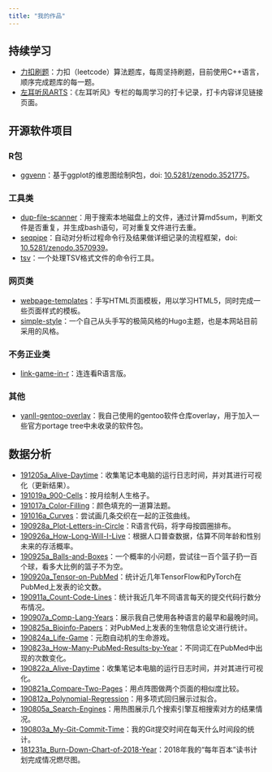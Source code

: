 ```yaml
---
title: "我的作品"
---
```


## 持续学习

* [力扣刷题](https://github.com/yanlinlin82/leetcode)：力扣（leetcode）算法题库，每周坚持刷题，目前使用C++语言，顺序完成题库的每一题。
* [左耳听风ARTS](https://github.com/yanlinlin82/ARTS-Weekly)：《左耳听风》专栏的每周学习的打卡记录，打卡内容详见链接页面。

## 开源软件项目

### R包

* [ggvenn](https://github.com/yanlinlin82/ggvenn)：基于ggplot的维恩图绘制R包，doi: [10.5281/zenodo.3521775](https://doi.org/10.5281/zenodo.3521775)。

### 工具类

* [dup-file-scanner](https://github.com/yanlinlin82/dup-file-scanner)：用于搜索本地磁盘上的文件，通过计算md5sum，判断文件是否重复，并生成bash语句，可对重复文件进行去重。
* [seqpipe](https://github.com/yanlinlin82/seqpipe)：自动对分析过程命令行及结果做详细记录的流程框架，doi: [10.5281/zenodo.3570939](https://doi.org/10.5281/zenodo.3570939)。
* [tsv](https://github.com/yanlinlin82/tsv)：一个处理TSV格式文件的命令行工具。

### 网页类

* [webpage-templates](https://github.com/yanlinlin82/webpage-templates)：手写HTML页面模板，用以学习HTML5，同时完成一些页面样式的模板。
* [simple-style](https://github.com/yanlinlin82/simple-style)：一个自己从头手写的极简风格的Hugo主题，也是本网站目前采用的风格。

### 不务正业类

* [link-game-in-r](https://github.com/yanlinlin82/link-game-in-r)：连连看R语言版。

### 其他

* [yanll-gentoo-overlay](https://github.com/yanlinlin82/yanll-gentoo-overlay)：我自己使用的gentoo软件仓库overlay，用于加入一些官方portage tree中未收录的软件包。

## 数据分析

* [191205a\_Alive-Daytime](https://github.com/yanlinlin82/191205a_Alive-Daytime)：收集笔记本电脑的运行日志时间，并对其进行可视化（更新结果）。
* [191019a\_900-Cells](https://github.com/yanlinlin82/191019a_900-Cells)：按月绘制人生格子。
* [191017a\_Color-Filling](https://github.com/yanlinlin82/191017a_Color-Filling)：颜色填充的一道算法题。
* [191016a\_Curves](https://github.com/yanlinlin82/191016a_Curves)：尝试画几条交织在一起的正弦曲线。
* [190928a\_Plot-Letters-in-Circle](https://github.com/yanlinlin82/190928a_Plot-Letters-in-Circle)：R语言代码，将字母按圆圈排布。
* [190926a\_How-Long-Will-I-Live](https://github.com/yanlinlin82/190926a_How-Long-Will-I-Live)：根据人口普查数据，估算不同年龄和性别未来的存活概率。
* [190925a\_Balls-and-Boxes](https://github.com/yanlinlin82/190925a_Balls-and-Boxes)：一个概率的小问题，尝试往一百个篮子扔一百个球，看多大比例的篮子不为空。
* [190920a\_Tensor-on-PubMed](https://github.com/yanlinlin82/190920a_Tensor-on-PubMed)：统计近几年TensorFlow和PyTorch在PubMed上发表的论文数。
* [190911a\_Count-Code-Lines](https://github.com/yanlinlin82/190911a_Count-Code-Lines)：统计我近几年不同语言每天的提交代码行数分布情况。
* [190907a\_Comp-Lang-Years](https://github.com/yanlinlin82/190907a_Comp-Lang-Years)：展示我自己使用各种语言的最早和最晚时间。
* [190825a\_Bioinfo-Papers](https://github.com/yanlinlin82/190825a_Bioinfo-Papers)：对PubMed上发表的生物信息论文进行统计。
* [190824a\_Life-Game](https://github.com/yanlinlin82/190824a_Life-Game)：元胞自动机的生命游戏。
* [190823a\_How-Many-PubMed-Results-by-Year](https://github.com/yanlinlin82/190823a_How-Many-PubMed-Results-by-Year)：不同词汇在PubMed中出现的次数变化。
* [190822a\_Alive-Daytime](https://github.com/yanlinlin82/190822a_Alive-Daytime)：收集笔记本电脑的运行日志时间，并对其进行可视化。
* [190821a\_Compare-Two-Pages](https://github.com/yanlinlin82/190821a_Compare-Two-Pages)：用点阵图做两个页面的相似度比较。
* [190812a\_Polynomial-Regression](https://github.com/yanlinlin82/190812a_Polynomial-Regression)：用多项式回归展示过拟合。
* [190805a\_Search-Engines](https://github.com/yanlinlin82/190805a_Search-Engines)：用热图展示几个搜索引擎互相搜索对方的结果情况。
* [190803a\_My-Git-Commit-Time](https://github.com/yanlinlin82/190803a_My-Git-Commit-Time)：我的Git提交时间在每天什么时间段的统计。
* [181231a\_Burn-Down-Chart-of-2018-Year](https://github.com/yanlinlin82/181231a_Burn-Down-Chart-of-2018-Year)：2018年我的“每年百本”读书计划完成情况燃尽图。
